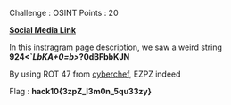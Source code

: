 Challenge : OSINT
Points : 20

**[Social Media Link](https://www.instagram.com/unitenproc/?hl=en)**

In this instragram page description, we saw a weird string 
**924<\`_LbKA+0=b>_?0dBFbbKJN**

By using ROT 47 from [cyberchef](https://gchq.github.io/CyberChef/), EZPZ indeed

Flag : **hack10{3zpZ_l3m0n_5qu33zy}**
